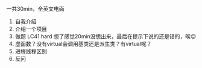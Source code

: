 一共30min，全英文电面

1. 自我介绍
2. 介绍一个项目
3. 做题 LC41 hard 想了感觉20min没想出来，最后在提示下说的还是错的，唉😔
4. 虚函数？没有virtual会调用基类还是派生类？有virtual呢？
5. 进程线程区别
6. 反问
